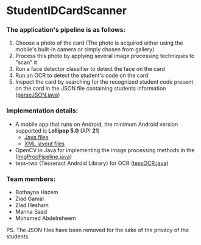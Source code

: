 # StudentIDCardScanner

### The application's pipeline is as follows:
1. Choose a photo of the card (The photo is acquired either using the mobile's built-in camera or simply chosen from gallery)
2. Process this photo by applying several image processing techniques to "scan" it
3. Run a face detector classifier to detect the face on the card 
4. Run an OCR to detect the student's code on the card 
5. Inspect the card by searching for the recognized student code present on the card in the JSON file containing students information ([parseJSON.java](app/src/main/java/com/example/cardscanner/parseJSON.java)) 

### Implementation details:
- A mobile app that runs on Android, the minimum Android version supported is **Lollipop 5.0** (API **21**) 
  - [Java files](app/src/main/java/com/example/cardscanner/)
  - [XML layout files](app/src/main/res/layout/)
- OpenCV in Java for implementing the image processing methods in the ([ImgProcPipeline.java](app/src/main/java/com/example/cardscanner/ImgProcPipeline.java))
- tess-two (Tesseract Android Library) for OCR ([tessOCR.java](app/src/main/java/com/example/cardscanner/tessOCR.java))


### Team members:
- Bothayna Hazem
- Ziad Gamal
- Ziad Hesham
- Marina Saad
- Mohamed Abdelreheem

PS. The JSON files have been removed for the sake of the privacy of the students.
